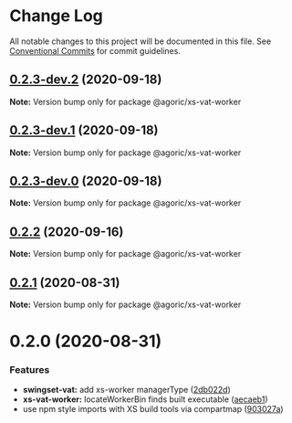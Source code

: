 # Change Log

All notable changes to this project will be documented in this file.
See [Conventional Commits](https://conventionalcommits.org) for commit guidelines.

## [0.2.3-dev.2](https://github.com/Agoric/agoric-sdk/compare/@agoric/xs-vat-worker@0.2.3-dev.1...@agoric/xs-vat-worker@0.2.3-dev.2) (2020-09-18)

**Note:** Version bump only for package @agoric/xs-vat-worker





## [0.2.3-dev.1](https://github.com/Agoric/agoric-sdk/compare/@agoric/xs-vat-worker@0.2.3-dev.0...@agoric/xs-vat-worker@0.2.3-dev.1) (2020-09-18)

**Note:** Version bump only for package @agoric/xs-vat-worker





## [0.2.3-dev.0](https://github.com/Agoric/agoric-sdk/compare/@agoric/xs-vat-worker@0.2.2...@agoric/xs-vat-worker@0.2.3-dev.0) (2020-09-18)

**Note:** Version bump only for package @agoric/xs-vat-worker





## [0.2.2](https://github.com/Agoric/agoric-sdk/compare/@agoric/xs-vat-worker@0.2.1...@agoric/xs-vat-worker@0.2.2) (2020-09-16)

**Note:** Version bump only for package @agoric/xs-vat-worker





## [0.2.1](https://github.com/Agoric/agoric-sdk/compare/@agoric/xs-vat-worker@0.2.0...@agoric/xs-vat-worker@0.2.1) (2020-08-31)

**Note:** Version bump only for package @agoric/xs-vat-worker





# 0.2.0 (2020-08-31)


### Features

* **swingset-vat:** add xs-worker managerType ([2db022d](https://github.com/Agoric/agoric-sdk/commit/2db022d966a416c9b765c18ed543dd5adb31cc6d))
* **xs-vat-worker:** locateWorkerBin finds built executable ([aecaeb1](https://github.com/Agoric/agoric-sdk/commit/aecaeb143668825183c5aa1b9a5c76d954b51501))
* use npm style imports with XS build tools via compartmap ([903027a](https://github.com/Agoric/agoric-sdk/commit/903027a30299e9d9b03246bb0476bc4b94fddcf9))
